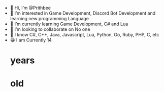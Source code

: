 - 👋 Hi, I’m @Prithbee
- 👀 I’m interested in Game Development, Discord Bot Development and learning new programming Language 
- 🌱 I’m currently learning Game Development, C# and Lua
- 💞️ I’m looking to collaborate on No one
- 💞️ I know C#, C++, Java, Javascript, Lua, Python, Go, Ruby, PHP, C, etc
- 😁 I am Currently 14 <h1>years<h1> old

<!---
Prithbee/Prithbee is a ✨ special ✨ repository because its `README.md` (this file) appears on your GitHub profile.
You can click the Preview link to take a look at your changes.
--->
